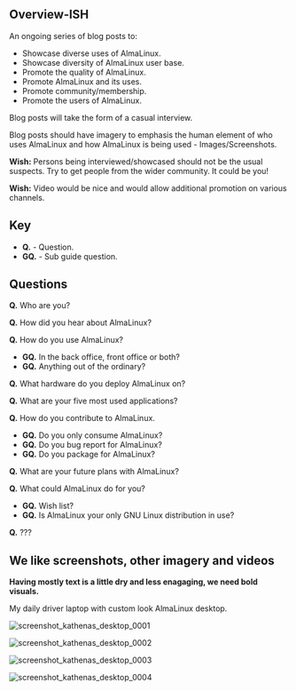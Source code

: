 ## Overview-ISH

An ongoing series of blog posts to:

* Showcase diverse uses of AlmaLinux.
* Showcase diversity of AlmaLinux user base.
* Promote the quality of AlmaLinux.
* Promote AlmaLinux and its uses.
* Promote community/membership.
* Promote the users of AlmaLinux.

Blog posts will take the form of a casual interview.

Blog posts should have imagery to emphasis the human element of who uses
AlmaLinux and how AlmaLinux is being used - Images/Screenshots.

**Wish:** Persons being interviewed/showcased should not be the usual suspects. Try to get people from the wider community. It could be you!

**Wish:** Video would be nice and would allow additional promotion on various channels.

## Key

* **Q.** - Question.
* **GQ.** - Sub guide question.

## Questions

**Q.** Who are you?

**Q.** How did you hear about AlmaLinux?

**Q.** How do you use AlmaLinux?

   * **GQ.** In the back office, front office or both?
   * **GQ.** Anything out of the ordinary?

**Q.** What hardware do you deploy AlmaLinux on?

**Q.** What are your five most used applications?

**Q.** How do you contribute to AlmaLinux.

   * **GQ.** Do you only consume AlmaLinux?
   * **GQ.** Do you bug report for AlmaLinux?
   * **GQ.** Do you package for AlmaLinux?

**Q.** What are your future plans with AlmaLinux?

**Q.** What could AlmaLinux do for you?

   * **GQ.** Wish list?
   * **GQ.** Is AlmaLinux your only GNU Linux distribution in use?

**Q.** ???


## We like screenshots, other imagery and videos

**Having mostly text is a little dry and less enagaging, we need bold visuals.**

My daily driver laptop with custom look AlmaLinux desktop.

![screenshot_kathenas_desktop_0001](https://user-images.githubusercontent.com/68813857/162671873-7fd68f4e-9f8f-46bd-919c-6b39363ac5ba.png)

![screenshot_kathenas_desktop_0002](https://user-images.githubusercontent.com/68813857/162671893-7b0d82a3-7357-4984-b9eb-80625dfe3d1b.png)

![screenshot_kathenas_desktop_0003](https://user-images.githubusercontent.com/68813857/162671908-8f3d2f3f-3e9c-4a3b-8f2e-977bb6e96999.png)

![screenshot_kathenas_desktop_0004](https://user-images.githubusercontent.com/68813857/162671925-16aac7a6-3469-453b-8334-647c21e7b93e.png)



